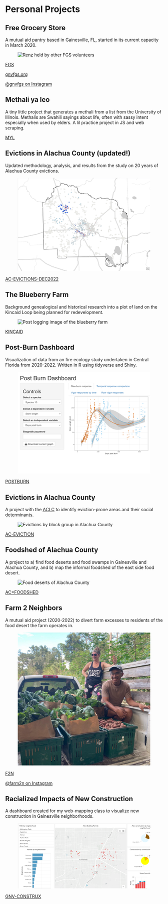 # Personal Projects

## Free Grocery Store

A mutual aid pantry based in Gainesville, FL, started in its current capacity in March 2020.

<figure>
<img src="/media/renz-fgs.jpg" alt="Renz held by other FGS volunteers" loading=lazy>
</figure>

[FGS](/projects/fgs.html)

[gnvfgs.org](https://gnvfgs.org)

[@gnvfgs on Instagram](https://instagram.com/gnvfgs)

## Methali ya leo

A tiny little project that generates a methali from a list from the University of Illinois. Methalis are Swahili sayings about life, often with sassy intent especially when used by elders. A lil practice project in JS and web scraping.

[MYL](/myl)

## Evictions in Alachua County (updated!)

Updated methodology, analysis, and results from the study on 20 years of Alachua County evictions.

<figure>
<img src="/media/ac-evictions-dec2022/ClusterOutlier_Preview.png" loading=lazy>
</figure>

[AC-EVICTIONS-DEC2022](/projects/ac-evictions-dec2022.html)

## The Blueberry Farm

Background genealogical and historical research into a plot of land on the Kincaid Loop being planned for redevelopment.

<figure>
<img src="/media/kincaid/GoogleEarth_BlueberryFarm_PostLoggingComposite.png" alt="Post logging image of the blueberry farm" loading=lazy>
</figure>

[KINCAID](/projects/kincaid.html)

## Post-Burn Dashboard

Visualization of data from an fire ecology study undertaken in Central Florida from 2020-2022. Written in R using tidyverse and Shiny.

<figure>
<img src="/media/postburn-dashboard-screenshot.png" alt="Screenshot of post-burn dashboard depicting stem length comparisons" loading=lazy>
</figure>

[POSTBURN](/projects/postburn.html)

## Evictions in Alachua County

A project with the <abbr title="Alachua County Labor Coalition">ACLC</abbr> to identify eviction-prone areas and their social determinants.

<figure>
<img src="/media/evictions-bg.png" alt="Evictions by block group in Alachua County" loading=lazy>
</figure>

[AC-EVICTION](/projects/ac-evictions.html)

## Foodshed of Alachua County

A project to a) find food deserts and food swamps in Gainesville and Alachua County, and b) map the informal foodshed of the east side food desert.

<figure>
<img src="/media/alachua_food-deserts.png" alt="Food deserts of Alachua County" loading=lazy>
</figure>

[AC=FOODSHED](/projects/ac-foodshed.html)

## Farm 2 Neighbors

A mutual aid project (2020-2022) to divert farm excesses to residents of the food desert the farm operates in.

<figure>
<img src="/media/renz-brackin-f2n.jpg" alt="Renz and Brackin on the Farm 2 Neighbors truck" loading=lazy>
</figure>

[F2N](/projects/f2n.html)

[@farm2n on Instagram](https://instagram.com/farm2n)

## Racialized Impacts of New Construction

A dashboard created for my web-mapping class to visualize new construction in Gainesville neighborhoods. 

<figure>
<img src="/media/gnv-construx-dashboard-screenshot.png" alt="Screenshot of Gainesville construction dashboard." loading="lazy">
</figure>

[GNV-CONSTRUX](/projects/gnv-construx.html)
